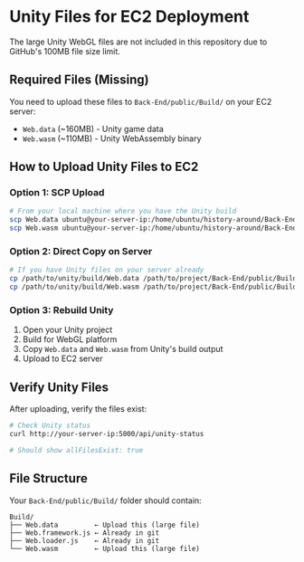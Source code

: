 # Unity Files for EC2 Deployment

The large Unity WebGL files are not included in this repository due to GitHub's 100MB file size limit.

## Required Files (Missing)

You need to upload these files to `Back-End/public/Build/` on your EC2 server:

- `Web.data` (~160MB) - Unity game data
- `Web.wasm` (~110MB) - Unity WebAssembly binary

## How to Upload Unity Files to EC2

### Option 1: SCP Upload
```bash
# From your local machine where you have the Unity build
scp Web.data ubuntu@your-server-ip:/home/ubuntu/history-around/Back-End/public/Build/
scp Web.wasm ubuntu@your-server-ip:/home/ubuntu/history-around/Back-End/public/Build/
```

### Option 2: Direct Copy on Server
```bash
# If you have Unity files on your server already
cp /path/to/unity/build/Web.data /path/to/project/Back-End/public/Build/
cp /path/to/unity/build/Web.wasm /path/to/project/Back-End/public/Build/
```

### Option 3: Rebuild Unity
1. Open your Unity project
2. Build for WebGL platform
3. Copy `Web.data` and `Web.wasm` from Unity's build output
4. Upload to EC2 server

## Verify Unity Files

After uploading, verify the files exist:
```bash
# Check Unity status
curl http://your-server-ip:5000/api/unity-status

# Should show allFilesExist: true
```

## File Structure

Your `Back-End/public/Build/` folder should contain:
```
Build/
├── Web.data         ← Upload this (large file)
├── Web.framework.js ← Already in git
├── Web.loader.js    ← Already in git
└── Web.wasm         ← Upload this (large file)
```